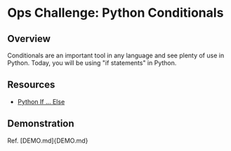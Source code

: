 # Ops Challenge: Python Conditionals

## Overview

Conditionals are an important tool in any language and see plenty of use in Python. Today, you will be using "if statements" in Python.

## Resources

- [Python If ... Else](https://www.w3schools.com/python/python_conditions.asp)

## Demonstration

Ref. [DEMO.md]{DEMO.md}
